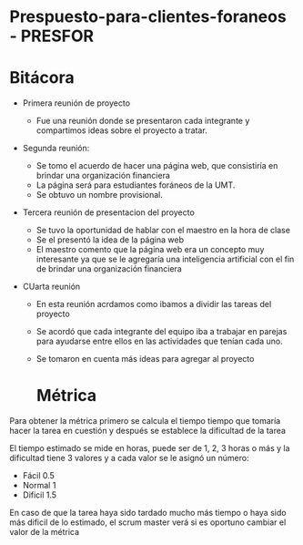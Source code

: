 # Prespuesto-para-clientes-foraneos - PRESFOR 
# Bitácora
- Primera reunión de proyecto 
  
  - Fue una reunión donde se presentaron cada integrante y compartimos ideas sobre el proyecto a tratar.

- Segunda reunión:
  
  - Se tomo el acuerdo de hacer una página web, que consistiría en brindar una organización financiera
  - La página será para estudiantes foráneos de la UMT.
  - Se obtuvo un nombre provisional.

  
- Tercera reunión de presentacion del proyecto 
  - Se tuvo la oportunidad de hablar con el maestro en la hora de clase 
  - Se el presentó la idea de la página web
  - El maestro comento que la página web era un concepto muy interesante ya que se le agregaría una inteligencia artificial con el fin de brindar una organización financiera 
- CUarta reunión
  - En esta reunión acrdamos como ibamos a dividir las tareas del proyecto
  - Se acordó que cada integrante del equipo iba a trabajar en parejas para ayudarse entre ellos en las actividades que tenían cada uno.
  - Se tomaron en cuenta más ideas para agregar al proyecto

    # Métrica
Para obtener la métrica primero se calcula el tiempo tiempo que tomaría hacer la tarea en cuestión y después se establece la dificultad de la tarea 

El tiempo estimado se mide en horas, puede ser de 1, 2, 3 horas o más y la dificultad tiene 3 valores y a cada valor se le asignó un número:
  - Fácil 0.5
  - Normal 1
  - Dificil 1.5

En caso de que la tarea haya sido tardado mucho más tiempo o haya sido más dificil de lo estimado, el scrum master verá si es oportuno cambiar el valor de la métrica
